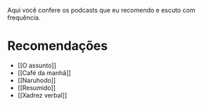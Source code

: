 ---
---

Aqui você confere os podcasts que eu recomendo e escuto com frequência. 

# Recomendações

- [[O assunto]]
- [[Café da manhã]]
- [[Naruhodo]]
- [[Resumido]]
- [[Xadrez verbal]]